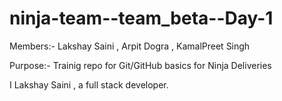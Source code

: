 # ninja-team--team_beta--Day-1

Members:- Lakshay Saini , Arpit Dogra , KamalPreet Singh

Purpose:- Trainig repo for Git/GitHub basics for Ninja Deliveries

I Lakshay Saini , a full stack developer.
